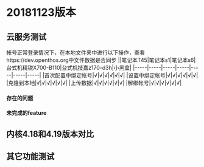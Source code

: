 # 20181123版本

## 云服务测试
帐号正常登录情况下，在本地文件夹中进行以下操作，查看https://dev.openthos.org中文件数据是否同步
||笔记本T45|笔记本s1|笔记本s6|台式机精锐X700-B110|台式机技嘉z170-d3h|小黑盒|
|-----|-----|-----|-----|-----|-----|-----|
|首次配置中绑定帐号|√|√|√|√|√|√|
|设置中绑定帐号|√|√|√|√|√|√|
|克隆到本地|√|√|√|√|√|√|
|上传数据|√|√|√|√|√|√|
|解绑帐号|√|√|√|√|√|√|

#### 存在的问题

#### 未完成的feature

## 内核4.18和4.19版本对比


## 其它功能测试
